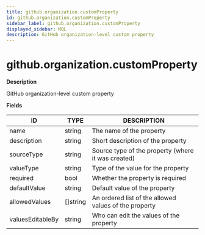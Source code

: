 ```yaml
---
title: github.organization.customProperty
id: github.organization.customProperty
sidebar_label: github.organization.customProperty
displayed_sidebar: MQL
description: GitHub organization-level custom property
---
```


# github.organization.customProperty

**Description**

GitHub organization-level custom property

**Fields**

| ID               | TYPE             | DESCRIPTION                                           |
| ---------------- | ---------------- | ----------------------------------------------------- |
| name             | string           | The name of the property                              |
| description      | string           | Short description of the property                     |
| sourceType       | string           | Source type of the property (where it was created)    |
| valueType        | string           | Type of the value for the property                    |
| required         | bool             | Whether the property is required                      |
| defaultValue     | string           | Default value of the property                         |
| allowedValues    | &#91;&#93;string | An ordered list of the allowed values of the property |
| valuesEditableBy | string           | Who can edit the values of the property               |
